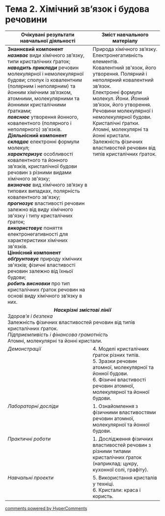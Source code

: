 <div id="hypercomments_widget" class="js-hypercomments-widget invisible"></div>

# Тема 2. Хімічний зв’язок і будова речовини

<table>
  <tr>
    <td width="55%" align="center"><b>Очікувані результати  навчальної діяльності</b></td>
    <td width="45%" align="center"><b>Зміст навчального матеріалу</b></td>
  </tr>
<tbody>
  <tr>
    <td width="55%" style="vertical-align:top !important;">
    <b>Знаннєвий компонент <br>
    <i>називає </i></b>види хімічного зв’язку, типи кристалічних ґраток; <br>  
    <b><i>наводить приклади </i></b>речовин молекулярної і немолекулярної будови; сполук із ковалентним (полярним і неполярним) та йонним хімічним зв’язком, атомними, молекулярними та йонними кристалічними ґратками;  <br>
    <b><i>пояснює </i></b>утворення   йонного, ковалентного   (полярного  і неполярного) зв'язків. <br>
    <b>Діяльнісний компонент <br>
    <i>складає </i> </b>електронні  формули молекул; <br>
    <b><i>характеризує </i></b>особливості ковалентного та йонного зв’язків, кристалічної будови речовин з різними видами хімічного зв'язку;  <br> 
    <i><b>визначає </b></i>вид хімічного зв’язку в типових   випадках,   полярність ковалентного зв'язку;  <br>
    <i><b>прогнозує </b></i>властивості  речовин залежно від виду хімічного зв'язку і типу кристалічних ґраток;  <br>
    <i><b>використовує </b></i>поняття електронегативності для характеристики хімічних зв'язків. <br>
    <b>Ціннісний компонент <br>
    <i>обґрунтовує</i></b> природу хімічних зв'язків; фізичні властивості речовин залежно від їхньої будови; <br>
    <i><b>робить висновки </b></i>про тип кристалічних ґраток речовин на основі виду хімічного зв’язку в них. 
    </td>
    <td width="45%" style="vertical-align:top !important;">
      Природа хімічного зв’язку. Електронегативність елементів.   <br>
      Ковалентний зв'язок, його утворення. Полярний і неполярний ковалентний зв’язок. <br> Електронні формули молекул. Йони. Йонний зв’язок, його утворення.  <br>
      Речовини молекулярної і немолекулярної будови. Кристалічні ґратки. Атомні, молекулярні та йонні кристали.  <br>
      Залежність фізичних властивостей речовин від типів кристалічних ґраток.  
    </td>
  </tr>
  <tr>
    <td style="vertical-align:top !important;" colspan="2">
      <div style="margin-bottom: -20px; text-align: center !important;"><b><i>Наскрізні змістові лінії</i></b></div> <br>
      <span style="text-align: left !important;">
        <i>Здоров’я і безпека</i> <br>
       Залежність фізичних властивостей речовин від типів кристалічних ґраток. <br>
       <i>Підприємливість і фінансова грамотність </i><br>
       Атомні, молекулярні та йонні кристали. 
      </span>
    </td>
  </tr>
  <tr>
    <td width="55%" style="vertical-align:top !important;">
     <i>Демонстрації </i> 
    </td>
    <td width="45%" style="vertical-align:top !important;">
      4.  Моделі кристалічних ґраток різних типів. <br>
      5.  Зразки речовин атомної, молекулярної та йонної будови. <br>
      6.  Фізичні властивості речовин атомної, молекулярної та йонної будови.  
    </td>
  </tr> 
  <tr>
    <td width="55%" style="vertical-align:top !important;">
     <i>Лабораторні досліди </i> 
    </td>
    <td width="45%" style="vertical-align:top !important;">
      1. Ознайомлення з фізичними властивостями речовин атомної, молекулярної та йонної будови. 
    </td>
  </tr>
  <tr>
    <td width="55%" style="vertical-align:top !important;">
     <i>Практичні роботи  </i> 
    </td>
    <td width="45%" style="vertical-align:top !important;">
1. Дослідження фізичних властивостей речовин з різними типами кристалічних ґраток (наприклад: цукру, кухонної солі, графіту). 
    </td>
  </tr>
  <tr>
    <td width="55%" style="vertical-align:top !important;">
     <i>Навчальні проекти</i> 
    </td>
    <td width="45%" style="vertical-align:top !important;">
5.  Використання  кристалів   у техніці. <br>
6.  Кристали: краса і користь. 
    </td>
  </tr>   
</tbody>
</table>

<div class="js-hypercomments-container">
<a href="http://hypercomments.com" class="hc-link" title="comments widget">comments powered by HyperComments</a>
</div>